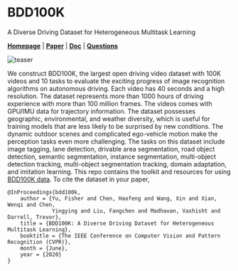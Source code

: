 # BDD100K

A Diverse Driving Dataset for Heterogeneous Multitask Learning

[**Homepage**](https://www.bdd100k.com/) |
[**Paper**](https://arxiv.org/abs/1805.04687) |
[**Doc**](https://doc.bdd100k.com) |
[**Questions**](https://groups.google.com/d/forum/bdd100k-discuss)

![teaser](doc/images/teaser.gif)

We construct BDD100K, the largest open driving video dataset with 100K videos
and 10 tasks to evaluate the exciting progress of image recognition algorithms
on autonomous driving. Each video has 40 seconds and a high resolution. The
dataset represents more than 1000 hours of driving experience with more than 100
million frames. The videos comes with GPU/IMU data for trajectory information.
The dataset possesses geographic, environmental, and weather diversity, which is
useful for training models that are less likely to be surprised by new
conditions. The dynamic outdoor scenes and complicated ego-vehicle motion make
the perception tasks even more challenging. The tasks on this dataset include
image tagging, lane detection, drivable area segmentation, road object
detection, semantic segmentation, instance segmentation, multi-object detection
tracking, multi-object segmentation tracking, domain adaptation, and imitation
learning. This repo contains the toolkit and resources for using [BDD100K
data](https://arxiv.org/abs/1805.04687). To cite the dataset in your paper,

```
@InProceedings{bdd100k,
    author = {Yu, Fisher and Chen, Haofeng and Wang, Xin and Xian, Wenqi and Chen,
              Yingying and Liu, Fangchen and Madhavan, Vashisht and Darrell, Trevor},
    title = {BDD100K: A Diverse Driving Dataset for Heterogeneous Multitask Learning},
    booktitle = {The IEEE Conference on Computer Vision and Pattern Recognition (CVPR)},
    month = {June},
    year = {2020}
}
```
